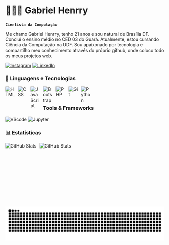  # 👨🏻‍💻 Gabriel Henrry

**`Cientista da Computação`**

Me chamo Gabriel Henrry, tenho 21 anos e sou natural de Brasília DF. Concluí o ensino médio no CED 03 do Guará. Atualmente, estou cursando Ciência da Computação na UDF. Sou apaixonado por tecnologia e compartilho meu conhecimento através do próprio github, onde coloco todo os meus projetos web.

[![Instagram](https://img.shields.io/badge/Instagram-E4405F?style=for-the-badge&logo=instagram&logoColor=white)](https://www.instagram.com/henrryznn/)
[![LinkedIn](https://img.shields.io/badge/LinkedIn-0077B5?style=for-the-badge&logo=linkedin&logoColor=white)](https://www.linkedin.com/in/gabriel-henrry-1a911a317/)

### 🤖 Linguagens e Tecnologias

<img 
    align="left" 
    alt="HTML"
    title="HTML" 
    width="30px" 
    style="padding-right: 10px;" 
    src="https://cdn.jsdelivr.net/gh/devicons/devicon@latest/icons/html5/html5-original.svg" 
/>
<img 
    align="left" 
    alt="CSS" 
    title="CSS"
    width="30px" 
    style="padding-right: 10px;" 
    src="https://cdn.jsdelivr.net/gh/devicons/devicon@latest/icons/css3/css3-original.svg" 
/>
<img 
    align="left" 
    alt="JavaScript" 
    title="JavaScript"
    width="30px" 
    style="padding-right: 10px;" 
    src="https://cdn.jsdelivr.net/gh/devicons/devicon@latest/icons/javascript/javascript-original.svg" 
/>
<img 
    align="left" 
    alt="Bootstrap"
    title="Bootstrap" 
    width="30px" 
    style="padding-right: 10px;" 
    src="https://cdn.jsdelivr.net/gh/devicons/devicon@latest/icons/bootstrap/bootstrap-original.svg" 
/>
<img 
    align="left" 
    alt="PHP" 
    title="PHP"
    width="30px" 
    style="padding-right: 10px;" 
    src="https://cdn.jsdelivr.net/gh/devicons/devicon@latest/icons/php/php-original.svg" 
/>
<img 
    align="left" 
    alt="Git" 
    title="Git"
    width="30px" 
    style="padding-right: 10px;" 
    src="https://cdn.jsdelivr.net/gh/devicons/devicon@latest/icons/git/git-original.svg" 
/>
<img 
    align="left" 
    alt="Python" 
    title="Python"
    width="30px" 
    style="padding-right: 10px;" 
    src="https://cdn.jsdelivr.net/gh/devicons/devicon@latest/icons/python/python-original.svg" 
/>
    
<br/>
<br/>

<div style="flex-basis: 48%;">
    <h3>Tools & Frameworks</h3>
 <img align="center" alt="VScode" height="30" width="40" src="https://cdn.jsdelivr.net/gh/devicons/devicon/icons/vscode/vscode-original.svg">
    <img align="center" alt="Jupyter" height="30" width="40" src="https://cdn.jsdelivr.net/gh/devicons/devicon/icons/jupyter/jupyter-original.svg">
  </div>

### 📊 Estatísticas

<p>
  <img 
    align="left" 
    alt="GitHub Stats" 
    height="200" 
    style="padding-right: 10px;" 
    src="https://github-readme-stats.vercel.app/api?username=Henrryznn&show_icons=true&theme=tokyonight&include_all_commits=true&locale=pt-br" 
  />

<img 
      align="left" 
      alt="GitHub Stats" 
      height="200" 
      src="https://github-readme-stats.vercel.app/api/top-langs/?username=Henrryznn&theme=tokyonight&layout=compact&custom_title=Tecnologias&langs_count=9" 
  />

</p>

#

<picture align="center">
  <source media="(prefers-color-scheme: dark)" srcset="https://raw.githubusercontent.com/henrryznn/henrryznn/output/github-contribution-grid-snake-dark.svg">
  <source media="(prefers-color-scheme: light)" srcset="https://raw.githubusercontent.com/henrryznn/henrryznn/output/github-contribution-grid-snake-dark.svg">
  <img align="center" alt="github contribution grid snake animation" src="https://raw.githubusercontent.com/henrryznn/henrryznn/output/github-contribution-grid-snake.svg">
</picture>
<br><br>
